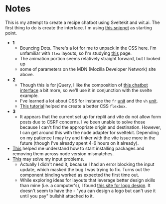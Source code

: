 # Notes

This is my attempt to create a recipe chatbot using Sveltekit and wit.ai.  The first thing to do is create the interface.  I'm using [this snippet](https://svelte.dev/repl/ce61cb87ea604812a1d1639de66f7a5d?version=3.46.3) as starting point.

* **1**
  * Bouncing Dots.  There's a lot for me to unpack in the CSS here.  I'm unfamiliar with `flex` layouts, so I'm studying [this](https://developer.mozilla.org/en-US/docs/Learn/CSS/CSS_layout/Flexbox) page.
  * The animation portion seems relatively straight forward, but I looked up
  * some of parameters on the MDN (Mozilla Developer Network) site above.
* **2**
  * Though this is for jQuery, I like the composition of [this chatbot interface](https://codepen.io/TVBZ/pen/WmPPyR) a bit more, so we'll use it in conjunction with the svelte example.
  * I've learned a lot about CSS for instance the `fr` [unit](https://www.digitalocean.com/community/tutorials/css-css-grid-layout-fr-unit) and the `vh` [unit](https://www.w3schools.com/cssref/css_units.php).
  * [This tutorial](https://www.digitalocean.com/community/cheatsheets/css-flexbox) helped me create a better CSS `flexbox`.
* **3**
  * It appears that the current set up for replit and vite do not allow
form posts due to CSRF concerns.  I've been unable to solve those because I
can't find the appropriate origin and destination.  However, I can get
around this with the node adapter for sveltekit.  Depending on my patience
I may try and tinker with the vite issue more in the future (though I've
already spent 4-6 hours on it already).
* [This](https://www.stefanjudis.com/today-i-learned/prevent-npm-install-for-not-supported-node-js-versions/) helped me understand how to start installing packages and removing them across node version mismatches.
* [This](https://svelte.dev/repl/149d2f3766e9425f8fe39207cad5ac13?version=3.31.0) may solve my input problems.
  * Actually I didn't need it, because I had an error blocking the input update, which masked the bug I was trying to fix.  Turns out the component binding worked as expected the first time out.
  * While exploring ideas for layouts that leverage better design skills than mine (i.e. a computer's), I found [this site for logo design](https://app.logo.com/).  It doesn't seem to have the - "you can design a logo but can't use it until you pay" bullshit attached to it.
  